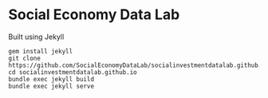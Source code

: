 # Social Economy Data Lab

Built using Jekyll

```
gem install jekyll
git clone https://github.com/SocialEconomyDataLab/socialinvestmentdatalab.github.io.git
cd socialinvestmentdatalab.github.io
bundle exec jekyll build
bundle exec jekyll serve
```
